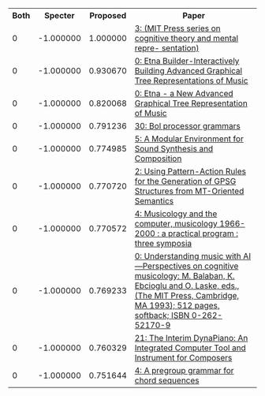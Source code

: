 <html><table><tr>
<th>Both</th>
<th>Specter</th>
<th>Proposed</th>
<th>Paper</th>
</tr>
<tr>
<td>0</td>
<td>-1.000000</td>
<td>1.000000</td>
<td><a href="https://www.semanticscholar.org/paper/5c680ccac5fc44b561f7c53c7a7531cc63f7fed8">3: (MIT Press series on cognitive theory and mental repre- sentation)</a></td>
</tr>
<tr>
<td>0</td>
<td>-1.000000</td>
<td>0.930670</td>
<td><a href="https://www.semanticscholar.org/paper/b2eb472b2adcaa16254516a4f9a7356c7fa1d6b7">0: Etna Builder-Interactively Building Advanced Graphical Tree Representations of Music</a></td>
</tr>
<tr>
<td>0</td>
<td>-1.000000</td>
<td>0.820068</td>
<td><a href="https://www.semanticscholar.org/paper/7a424f5112234b90989e57c082a39bc108331397">0: Etna - a New Advanced Graphical Tree Representation of Music</a></td>
</tr>
<tr>
<td>0</td>
<td>-1.000000</td>
<td>0.791236</td>
<td><a href="https://www.semanticscholar.org/paper/3f058f19f8671f24016eebe1f4211e447653556a">30: Bol processor grammars</a></td>
</tr>
<tr>
<td>0</td>
<td>-1.000000</td>
<td>0.774985</td>
<td><a href="https://www.semanticscholar.org/paper/3119d8c4f90738dda7c89855b5791849fabc141f">5: A Modular Environment for Sound Synthesis and Composition</a></td>
</tr>
<tr>
<td>0</td>
<td>-1.000000</td>
<td>0.770720</td>
<td><a href="https://www.semanticscholar.org/paper/610ca9b7a1709af5be7ecbf021e571403f43a167">2: Using Pattern-Action Rules for the Generation of GPSG Structures from MT-Oriented Semantics</a></td>
</tr>
<tr>
<td>0</td>
<td>-1.000000</td>
<td>0.770572</td>
<td><a href="https://www.semanticscholar.org/paper/5c25e48f9ba8da54750b45ba9ac500ae06768c1b">4: Musicology and the computer, musicology 1966-2000 : a practical program : three symposia</a></td>
</tr>
<tr>
<td>0</td>
<td>-1.000000</td>
<td>0.769233</td>
<td><a href="https://www.semanticscholar.org/paper/2ee19df0c56a9a3b7220381834a3c0e62fcdd52a">0: Understanding music with AI—Perspectives on cognitive musicology: M. Balaban, K. Ebcioglu and O. Laske, eds., (The MIT Press, Cambridge, MA 1993); 512 pages, softback; ISBN 0-262-52170-9</a></td>
</tr>
<tr>
<td>0</td>
<td>-1.000000</td>
<td>0.760329</td>
<td><a href="https://www.semanticscholar.org/paper/db98850ab3247a2ace641b483ff482dcb5f42ed5">21: The Interim DynaPiano: An Integrated Computer Tool and Instrument for Composers</a></td>
</tr>
<tr>
<td>0</td>
<td>-1.000000</td>
<td>0.751644</td>
<td><a href="https://www.semanticscholar.org/paper/9ee34524340a247f63917f1a1b606dde238ac0c6">4: A pregroup grammar for chord sequences</a></td>
</tr>
</table></html>
